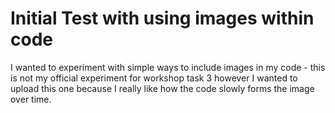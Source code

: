 # Initial Test with using images within code

I wanted to experiment with simple ways to include images in my code - this is not my official experiment for workshop task 3 however I wanted to upload this one because I really like how the code slowly forms the image over time.
